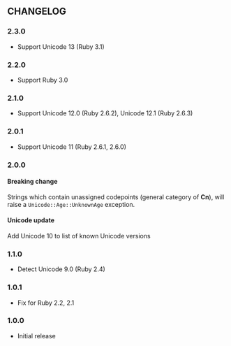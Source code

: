 ## CHANGELOG

### 2.3.0

* Support Unicode 13 (Ruby 3.1)

### 2.2.0

* Support Ruby 3.0

### 2.1.0

* Support Unicode 12.0 (Ruby 2.6.2), Unicode 12.1 (Ruby 2.6.3)

### 2.0.1

* Support Unicode 11 (Ruby 2.6.1, 2.6.0)

### 2.0.0

#### Breaking change

Strings which contain unassigned codepoints (general category of **Cn**), will raise a `Unicode::Age::UnknownAge` exception.

#### Unicode update

Add Unicode 10 to list of known Unicode versions

### 1.1.0

* Detect Unicode 9.0 (Ruby 2.4)

### 1.0.1

* Fix for Ruby 2.2, 2.1

### 1.0.0

* Initial release

